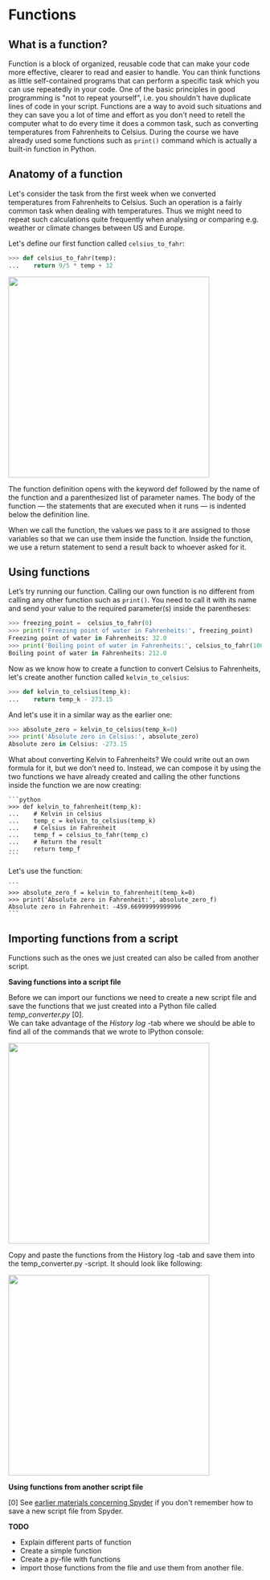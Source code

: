 # Functions

## What is a function?

Function is a block of organized, reusable code that can make your code more effective, clearer to read and easier to handle. 
You can think functions as little self-contained programs that can perform a specific task which you can use repeatedly in your code. 
One of the basic principles in good programming is "not to repeat yourself", i.e. you shouldn't have
duplicate lines of code in your script. Functions are a way to avoid such situations and they can save you a lot of time and effort as you don't need to
retell the computer what to do every time it does a common task, such as converting temperatures from Fahrenheits to Celsius. 
During the course we have already used some functions such as `print()` command which is actually a built-in function in Python.

## Anatomy of a function

Let's consider the task from the first week when we converted temperatures from Fahrenheits to Celsius. Such an operation is a fairly common task 
when dealing with temperatures. Thus we might need to repeat such calculations quite frequently when analysing or comparing e.g. weather or 
climate changes between US and Europe.

Let's define our first function called `celsius_to_fahr`:

  ```python
  >>> def celsius_to_fahr(temp):
  ...    return 9/5 * temp + 32
  ```
  
<img src="https://github.com/Python-for-geo-people/Functions-and-libraries/blob/master/img/Function_anatomy.png" width="400">

The function definition opens with the keyword def followed by the name of the function and a parenthesized list of parameter names. 
The body of the function — the statements that are executed when it runs — is indented below the definition line.

When we call the function, the values we pass to it are assigned to those variables so that we can use them inside the function. 
Inside the function, we use a return statement to send a result back to whoever asked for it.

## Using functions

Let’s try running our function. Calling our own function is no different from calling any other function such as `print()`. 
You need to call it with its name and send your value to the required parameter(s) inside the parentheses:  
  
   ```python
   >>> freezing_point =  celsius_to_fahr(0)
   >>> print('Freezing point of water in Fahrenheits:', freezing_point)
   Freezing point of water in Fahrenheits: 32.0
   >>> print('Boiling point of water in Fahrenheits:', celsius_to_fahr(100))
   Boiling point of water in Fahrenheits: 212.0
   ```
Now as we know how to create a function to convert Celsius to Fahrenheits, let's create another function called `kelvin_to_celsius`:
  
  ```python
  >>> def kelvin_to_celsius(temp_k):
  ...    return temp_k - 273.15
  ```

And let's use it in a similar way as the earlier one:

   ```python
   >>> absolute_zero = kelvin_to_celsius(temp_k=0)
   >>> print('Absolute zero in Celsius:', absolute_zero)
   Absolute zero in Celsius: -273.15
   ```

What about converting Kelvin to Fahrenheits? We could write out an own formula for it, but we don’t need to. Instead, we can compose it by using the two functions we have already created and 
calling the other functions inside the function we are now creating: 
    
    ```python
    >>> def kelvin_to_fahrenheit(temp_k):
    ...    # Kelvin in celsius
    ...    temp_c = kelvin_to_celsius(temp_k)
    ...    # Celsius in Fahrenheit
    ...    temp_f = celsius_to_fahr(temp_c)
    ...    # Return the result
    ...    return temp_f
    ```

Let's use the function:

    ```
    >>> absolute_zero_f = kelvin_to_fahrenheit(temp_k=0)
    >>> print('Absolute zero in Fahrenheit:', absolute_zero_f)
    Absolute zero in Fahrenheit: -459.66999999999996
    ```

## Importing functions from a script

Functions such as the ones we just created can also be called from another script.

**Saving functions into a script file**
 
Before we can import our functions we need to create a new script file and save the functions that we just created into a Python file called _temp_converter.py_ \[0\].   
We can take advantage of the _History log_ -tab where we should be able to find all of the commands that we wrote to IPython console:
 
<img src="https://github.com/Python-for-geo-people/Functions-and-libraries/blob/master/img/history_log.PNG" width="400">

Copy and paste the functions from the History log -tab and save them into the temp_converter.py -script. 
It should look like following:

<img src="https://github.com/Python-for-geo-people/Functions-and-libraries/blob/master/img/temp_converter.PNG" width="400">
 
**Using functions from another script file**



\[0\] See [earlier materials concerning Spyder](spyder.md) if you don't remember how to save a new script file from Spyder. 



**TODO**

- Explain different parts of function
- Create a simple function
- Create a py-file with functions
- import those functions from the file and use them from another file.